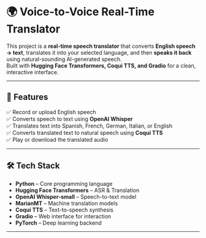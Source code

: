 # 🌍 Voice-to-Voice Real-Time Translator  

This project is a **real-time speech translator** that converts **English speech → text**, translates it into your selected language, and then **speaks it back** using natural-sounding AI-generated speech.  
Built with **Hugging Face Transformers, Coqui TTS, and Gradio** for a clean, interactive interface.

---

## 🚀 Features  
✅ Record or upload English speech  
✅ Converts speech to text using **OpenAI Whisper**  
✅ Translates text into Spanish, French, German, Italian, or English  
✅ Converts translated text to natural speech using **Coqui TTS**  
✅ Play or download the translated audio  

---

## 🛠️ Tech Stack  
- **Python** – Core programming language  
- **Hugging Face Transformers** – ASR & Translation  
- **OpenAI Whisper-small** – Speech-to-text model  
- **MarianMT** – Machine translation models  
- **Coqui TTS** – Text-to-speech synthesis  
- **Gradio** – Web interface for interaction  
- **PyTorch** – Deep learning backend  

---

